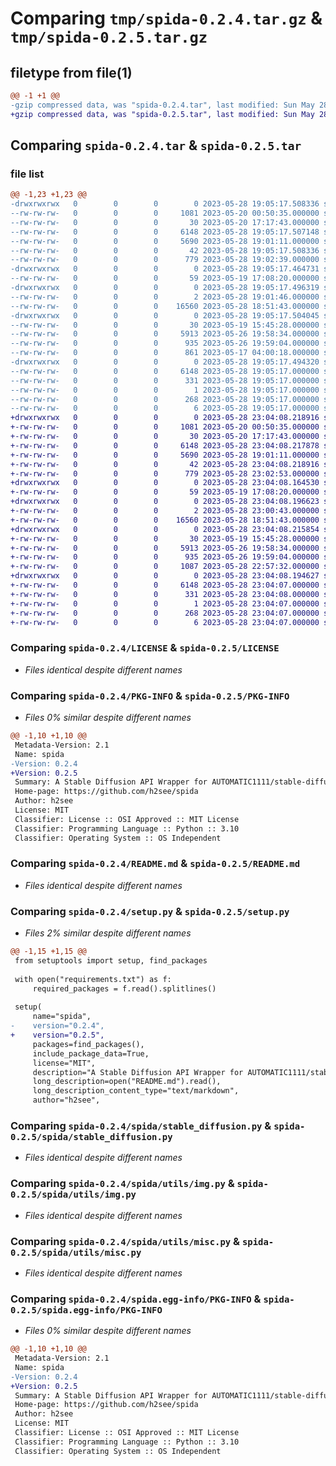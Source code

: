 # Comparing `tmp/spida-0.2.4.tar.gz` & `tmp/spida-0.2.5.tar.gz`

## filetype from file(1)

```diff
@@ -1 +1 @@
-gzip compressed data, was "spida-0.2.4.tar", last modified: Sun May 28 19:05:17 2023, max compression
+gzip compressed data, was "spida-0.2.5.tar", last modified: Sun May 28 23:04:08 2023, max compression
```

## Comparing `spida-0.2.4.tar` & `spida-0.2.5.tar`

### file list

```diff
@@ -1,23 +1,23 @@
-drwxrwxrwx   0        0        0        0 2023-05-28 19:05:17.508336 spida-0.2.4/
--rw-rw-rw-   0        0        0     1081 2023-05-20 00:50:35.000000 spida-0.2.4/LICENSE
--rw-rw-rw-   0        0        0       30 2023-05-20 17:17:43.000000 spida-0.2.4/MANIFEST.in
--rw-rw-rw-   0        0        0     6148 2023-05-28 19:05:17.507148 spida-0.2.4/PKG-INFO
--rw-rw-rw-   0        0        0     5690 2023-05-28 19:01:11.000000 spida-0.2.4/README.md
--rw-rw-rw-   0        0        0       42 2023-05-28 19:05:17.508336 spida-0.2.4/setup.cfg
--rw-rw-rw-   0        0        0      779 2023-05-28 19:02:39.000000 spida-0.2.4/setup.py
-drwxrwxrwx   0        0        0        0 2023-05-28 19:05:17.464731 spida-0.2.4/spida/
--rw-rw-rw-   0        0        0       59 2023-05-19 17:08:20.000000 spida-0.2.4/spida/__init__.py
-drwxrwxrwx   0        0        0        0 2023-05-28 19:05:17.496319 spida-0.2.4/spida/data/
--rw-rw-rw-   0        0        0        2 2023-05-28 19:01:46.000000 spida-0.2.4/spida/data/config.json
--rw-rw-rw-   0        0        0    16560 2023-05-28 18:51:43.000000 spida-0.2.4/spida/stable_diffusion.py
-drwxrwxrwx   0        0        0        0 2023-05-28 19:05:17.504045 spida-0.2.4/spida/utils/
--rw-rw-rw-   0        0        0       30 2023-05-19 15:45:28.000000 spida-0.2.4/spida/utils/__init__.py
--rw-rw-rw-   0        0        0     5913 2023-05-26 19:58:34.000000 spida-0.2.4/spida/utils/img.py
--rw-rw-rw-   0        0        0      935 2023-05-26 19:59:04.000000 spida-0.2.4/spida/utils/misc.py
--rw-rw-rw-   0        0        0      861 2023-05-17 04:00:18.000000 spida-0.2.4/spida/utils/net.py
-drwxrwxrwx   0        0        0        0 2023-05-28 19:05:17.494320 spida-0.2.4/spida.egg-info/
--rw-rw-rw-   0        0        0     6148 2023-05-28 19:05:17.000000 spida-0.2.4/spida.egg-info/PKG-INFO
--rw-rw-rw-   0        0        0      331 2023-05-28 19:05:17.000000 spida-0.2.4/spida.egg-info/SOURCES.txt
--rw-rw-rw-   0        0        0        1 2023-05-28 19:05:17.000000 spida-0.2.4/spida.egg-info/dependency_links.txt
--rw-rw-rw-   0        0        0      268 2023-05-28 19:05:17.000000 spida-0.2.4/spida.egg-info/requires.txt
--rw-rw-rw-   0        0        0        6 2023-05-28 19:05:17.000000 spida-0.2.4/spida.egg-info/top_level.txt
+drwxrwxrwx   0        0        0        0 2023-05-28 23:04:08.218916 spida-0.2.5/
+-rw-rw-rw-   0        0        0     1081 2023-05-20 00:50:35.000000 spida-0.2.5/LICENSE
+-rw-rw-rw-   0        0        0       30 2023-05-20 17:17:43.000000 spida-0.2.5/MANIFEST.in
+-rw-rw-rw-   0        0        0     6148 2023-05-28 23:04:08.217878 spida-0.2.5/PKG-INFO
+-rw-rw-rw-   0        0        0     5690 2023-05-28 19:01:11.000000 spida-0.2.5/README.md
+-rw-rw-rw-   0        0        0       42 2023-05-28 23:04:08.218916 spida-0.2.5/setup.cfg
+-rw-rw-rw-   0        0        0      779 2023-05-28 23:02:53.000000 spida-0.2.5/setup.py
+drwxrwxrwx   0        0        0        0 2023-05-28 23:04:08.164530 spida-0.2.5/spida/
+-rw-rw-rw-   0        0        0       59 2023-05-19 17:08:20.000000 spida-0.2.5/spida/__init__.py
+drwxrwxrwx   0        0        0        0 2023-05-28 23:04:08.196623 spida-0.2.5/spida/data/
+-rw-rw-rw-   0        0        0        2 2023-05-28 23:00:43.000000 spida-0.2.5/spida/data/config.json
+-rw-rw-rw-   0        0        0    16560 2023-05-28 18:51:43.000000 spida-0.2.5/spida/stable_diffusion.py
+drwxrwxrwx   0        0        0        0 2023-05-28 23:04:08.215854 spida-0.2.5/spida/utils/
+-rw-rw-rw-   0        0        0       30 2023-05-19 15:45:28.000000 spida-0.2.5/spida/utils/__init__.py
+-rw-rw-rw-   0        0        0     5913 2023-05-26 19:58:34.000000 spida-0.2.5/spida/utils/img.py
+-rw-rw-rw-   0        0        0      935 2023-05-26 19:59:04.000000 spida-0.2.5/spida/utils/misc.py
+-rw-rw-rw-   0        0        0     1087 2023-05-28 22:57:32.000000 spida-0.2.5/spida/utils/net.py
+drwxrwxrwx   0        0        0        0 2023-05-28 23:04:08.194627 spida-0.2.5/spida.egg-info/
+-rw-rw-rw-   0        0        0     6148 2023-05-28 23:04:07.000000 spida-0.2.5/spida.egg-info/PKG-INFO
+-rw-rw-rw-   0        0        0      331 2023-05-28 23:04:08.000000 spida-0.2.5/spida.egg-info/SOURCES.txt
+-rw-rw-rw-   0        0        0        1 2023-05-28 23:04:07.000000 spida-0.2.5/spida.egg-info/dependency_links.txt
+-rw-rw-rw-   0        0        0      268 2023-05-28 23:04:07.000000 spida-0.2.5/spida.egg-info/requires.txt
+-rw-rw-rw-   0        0        0        6 2023-05-28 23:04:07.000000 spida-0.2.5/spida.egg-info/top_level.txt
```

### Comparing `spida-0.2.4/LICENSE` & `spida-0.2.5/LICENSE`

 * *Files identical despite different names*

### Comparing `spida-0.2.4/PKG-INFO` & `spida-0.2.5/PKG-INFO`

 * *Files 0% similar despite different names*

```diff
@@ -1,10 +1,10 @@
 Metadata-Version: 2.1
 Name: spida
-Version: 0.2.4
+Version: 0.2.5
 Summary: A Stable Diffusion API Wrapper for AUTOMATIC1111/stable-diffusion-webui
 Home-page: https://github.com/h2see/spida
 Author: h2see
 License: MIT
 Classifier: License :: OSI Approved :: MIT License
 Classifier: Programming Language :: Python :: 3.10
 Classifier: Operating System :: OS Independent
```

### Comparing `spida-0.2.4/README.md` & `spida-0.2.5/README.md`

 * *Files identical despite different names*

### Comparing `spida-0.2.4/setup.py` & `spida-0.2.5/setup.py`

 * *Files 2% similar despite different names*

```diff
@@ -1,15 +1,15 @@
 from setuptools import setup, find_packages
 
 with open("requirements.txt") as f:
     required_packages = f.read().splitlines()
 
 setup(
     name="spida",
-    version="0.2.4",
+    version="0.2.5",
     packages=find_packages(),
     include_package_data=True,
     license="MIT",
     description="A Stable Diffusion API Wrapper for AUTOMATIC1111/stable-diffusion-webui",
     long_description=open("README.md").read(),
     long_description_content_type="text/markdown",
     author="h2see",
```

### Comparing `spida-0.2.4/spida/stable_diffusion.py` & `spida-0.2.5/spida/stable_diffusion.py`

 * *Files identical despite different names*

### Comparing `spida-0.2.4/spida/utils/img.py` & `spida-0.2.5/spida/utils/img.py`

 * *Files identical despite different names*

### Comparing `spida-0.2.4/spida/utils/misc.py` & `spida-0.2.5/spida/utils/misc.py`

 * *Files identical despite different names*

### Comparing `spida-0.2.4/spida.egg-info/PKG-INFO` & `spida-0.2.5/spida.egg-info/PKG-INFO`

 * *Files 0% similar despite different names*

```diff
@@ -1,10 +1,10 @@
 Metadata-Version: 2.1
 Name: spida
-Version: 0.2.4
+Version: 0.2.5
 Summary: A Stable Diffusion API Wrapper for AUTOMATIC1111/stable-diffusion-webui
 Home-page: https://github.com/h2see/spida
 Author: h2see
 License: MIT
 Classifier: License :: OSI Approved :: MIT License
 Classifier: Programming Language :: Python :: 3.10
 Classifier: Operating System :: OS Independent
```

